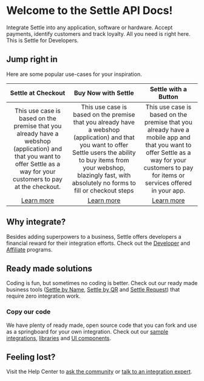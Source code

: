 # Welcome to the Settle API Docs!

Integrate Settle into any application, software or hardware. Accept payments, identify customers and track loyalty. All you need is right here. This is Settle for Developers.

## Jump right in
Here are some popular use-cases for your inspiration.

Settle at Checkout | Buy Now with Settle | Settle with a Button
:-------:|:--------:|:-------:
 This use case is based on the premise that you already have a webshop (application) and that you want to offer Settle as a way for your customers to pay at the checkout. | This use case is based on the premise that you already have a webshop (application) and that you want to offer Settle users the ability to buy items from your webshop, blazingly fast, with absolutely no forms to fill or checkout steps | This use case is based on the premise that you already have a mobile app and that you want to offer Settle as a way for your customers to pay for items or services offered in your app.
 [Learn more](./ZG9jOjM0ODE0Nzg2-settle-at-checkout) | [Learn more](./ZG9jOjM0ODE0Nzg3-buy-now-with-settle) | [Learn more](./ZG9jOjM0ODE0Nzkw-settle-with-a-button)


## Why integrate?
Besides adding superpowers to a business, Settle offers developers a financial reward for their integration efforts. Check out the [Developer](https://settle.eu/developer/) and [Affiliate](https://settle.eu/affiliates/) programs.

## Ready made solutions
Coding is fun, but sometimes no coding is better. Check out our ready made business tools ([Settle by Name](https://support.settle.eu/hc/en-150/articles/360002251057-Settle-by-Name), [Settle by QR](https://support.settle.eu/hc/en-150/articles/360020794917-Settle-by-QR) and [Settle Request](https://support.settle.eu/hc/en-150/articles/360012440258-Settle-Request)) that require zero integration work.

### Copy our code
We have plenty of ready made, open source code that you can fork and use as a springboard for your own integration. Check out our [sample integrations](./ZG9jOjM0NzQwMDE0-sample-integrations), [libraries](./ZG9jOjM0NzQwMDEz-libraries-and-ui-components) and [UI components](./ZG9jOjM0NzQwMDEz-libraries-and-ui-components).



## Feeling lost?
Visit the Help Center to [ask the community](https://support.settle.eu/hc/en-150/community/topics) or [talk to an integration expert](https://support.settle.eu/hc/en-150/requests/new).